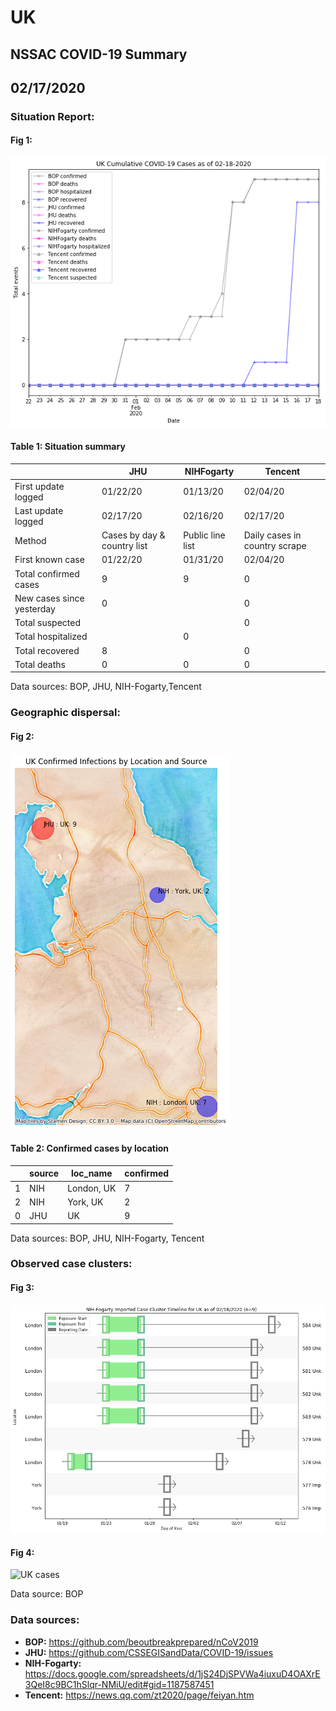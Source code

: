 # UK
## NSSAC COVID-19 Summary
## 02/17/2020



### Situation Report:
#### Fig 1:
![UK cases](../merged_histories/UK_merged_histories.png)

#### Table 1: Situation summary


|                           | JHU                         | NIHFogarty       | Tencent                       |
|---------------------------|-----------------------------|------------------|-------------------------------|
| First update logged       | 01/22/20                    | 01/13/20         | 02/04/20                      |
| Last update logged        | 02/17/20                    | 02/16/20         | 02/17/20                      |
| Method                    | Cases by day & country list | Public line list | Daily cases in country scrape |
| First known case          | 01/22/20                    | 01/31/20         | 02/04/20                      |
| Total confirmed cases     | 9                           | 9                | 0                             |
| New cases since yesterday | 0                           |                  | 0                             |
| Total suspected           |                             |                  | 0                             |
| Total hospitalized        |                             | 0                |                               |
| Total recovered           | 8                           |                  | 0                             |
| Total deaths              | 0                           | 0                | 0                             |

Data sources: BOP, JHU, NIH-Fogarty,Tencent


### Geographic dispersal:
#### Fig 2:
![UK mapped](../case_locs/Uk_case_locs.png)

#### Table 2: Confirmed cases by location


|    | source   | loc_name   |   confirmed |
|----|----------|------------|-------------|
|  1 | NIH      | London, UK |           7 |
|  2 | NIH      | York, UK   |           2 |
|  0 | JHU      | UK         |           9 |

Data sources: BOP, JHU, NIH-Fogarty, Tencent


### Observed case clusters:
#### Fig 3:
![UK cases](../cluster_analysis/UK_imported_cases_NIHFogarty.png)


#### Fig 4:
![UK cases](../cluster_analysis/UK_imported_cases_BOP.png)



Data source: BOP


### Data sources:
* **BOP:** https://github.com/beoutbreakprepared/nCoV2019
* **JHU:** https://github.com/CSSEGISandData/COVID-19/issues
* **NIH-Fogarty:** https://docs.google.com/spreadsheets/d/1jS24DjSPVWa4iuxuD4OAXrE3QeI8c9BC1hSlqr-NMiU/edit#gid=1187587451
* **Tencent:** https://news.qq.com/zt2020/page/feiyan.htm